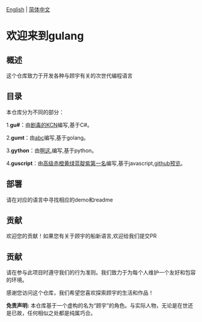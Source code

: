 [English](en.md) | [简体中文](readme.md)

# 欢迎来到gulang

## 概述

这个仓库致力于开发各种与顾宇有关的次世代编程语言


## 目录

本仓库分为不同的部分：


1.**gu#**：由[剧毒的KCN](https://github.com/JDDKCN)编写,基于C#。



2.**gumt**：由[abc](https://github.com/Eichs)编写,基于golang。



3.**gython**：由[啊这.](https://github.com/azheea)编写,基于python。



4.**guscript**：由[高级赤橙黄绿蓝靛紫第一名](https://github.com/66hh)编写,基于javascript,[github预览](https://guyuverse.github.io/gu/guscript/
)。

## 部署
请在对应的语言中寻找相应的demo和readme

## 贡献

欢迎您的贡献！如果您有关于顾宇的船新语言,欢迎给我们提交PR

## 贡献

请在参与此项目时遵守我们的行为准则。我们致力于为每个人维护一个友好和包容的环境。

感谢您访问这个仓库，我们希望您喜欢探索顾宇的生活和作品！

**免责声明:** 本仓库基于一个虚构的名为“顾宇”的角色。与实际人物，无论是在世还是已故，任何相似之处都是纯属巧合。
